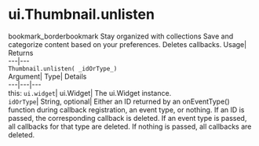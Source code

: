  
#  ui.Thumbnail.unlisten 
bookmark_borderbookmark Stay organized with collections  Save and categorize content based on your preferences.
Deletes callbacks. 
Usage| Returns  
---|---  
`Thumbnail.unlisten( _idOrType_)`  
Argument|  Type| Details  
---|---|---  
this: `ui.widget`| ui.Widget| The ui.Widget instance.  
`idOrType`| String, optional| Either an ID returned by an onEventType() function during callback registration, an event type, or nothing. If an ID is passed, the corresponding callback is deleted. If an event type is passed, all callbacks for that type are deleted. If nothing is passed, all callbacks are deleted.  
